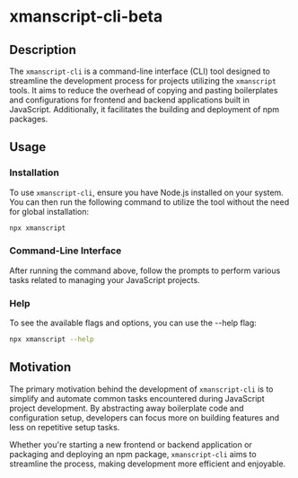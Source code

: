 # xmanscript-cli-beta

## Description
The `xmanscript-cli` is a command-line interface (CLI) tool designed to streamline the development process for projects utilizing the `xmanscript` tools. It aims to reduce the overhead of copying and pasting boilerplates and configurations for frontend and backend applications built in JavaScript. Additionally, it facilitates the building and deployment of npm packages.

## Usage

### Installation
To use `xmanscript-cli`, ensure you have Node.js installed on your system. You can then run the following command to utilize the tool without the need for global installation:

```bash
npx xmanscript
```
### Command-Line Interface
After running the command above, follow the prompts to perform various tasks related to managing your JavaScript projects.
### Help
To see the available flags and options, you can use the --help flag:
```bash
npx xmanscript --help
```

## Motivation
The primary motivation behind the development of `xmanscript-cli` is to simplify and automate common tasks encountered during JavaScript project development. By abstracting away boilerplate code and configuration setup, developers can focus more on building features and less on repetitive setup tasks.

Whether you're starting a new frontend or backend application or packaging and deploying an npm package, `xmanscript-cli` aims to streamline the process, making development more efficient and enjoyable.